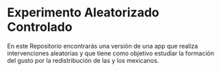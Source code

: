 # Experimento Aleatorizado Controlado

En este Repositorio encontrarás una versión de una app que realiza intervenciones aleatorias y que tiene como objetivo estudiar la formación del gusto por la redistribución de las y los mexicanos.
